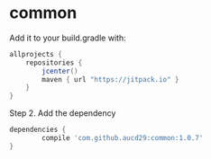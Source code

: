 # common

Add it to your build.gradle with:
```gradle
allprojects {
    repositories {
        jcenter()
        maven { url "https://jitpack.io" }
    }
}
```

Step 2. Add the dependency

```gradle
dependencies {
	    compile 'com.github.aucd29:common:1.0.7'
}
```
